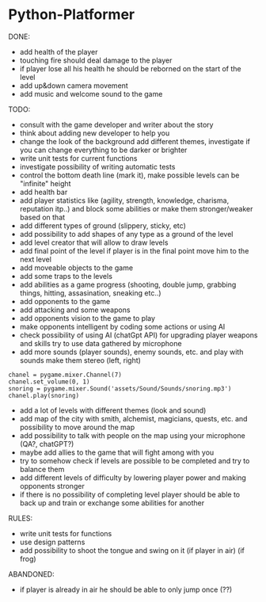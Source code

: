 # Python-Platformer


DONE:
- add health of the player
- touching fire should deal damage to the player
- if player lose all his health he should be reborned on the start of the level
- add up&down camera movement
- add music and welcome sound to the game

TODO:
- consult with the game developer and writer about the story
- think about adding new developer to help you
- change the look of the background add different themes, investigate if you can change everything to be darker or brighter
- write unit tests for current functions
- investigate possibility of writing automatic tests
- control the bottom death line (mark it), make possible levels can be "infinite" height
- add health bar
- add player statistics like (agility, strength, knowledge, charisma, reputation itp..) and block some abilities or make them stronger/weaker based on that
- add different types of ground (slippery, sticky, etc)
- add possibility to add shapes of any type as a ground of the level
- add level creator that will allow to draw levels
- add final point of the level if player is in the final point move him to the next level
- add moveable objects to the game
- add some traps to the levels
- add abilities as a game progress (shooting, double jump, grabbing things, hitting, assasination, sneaking etc..)
- add opponents to the game
- add attacking and some weapons
- add opponents vision to the game to play 
- make opponents intelligent by coding some actions or using AI
- check possibility of using AI (chatGpt API) for upgrading player weapons and skills try to use data gathered by microphone
- add more sounds (player sounds), enemy sounds, etc. and play with sounds make them stereo (left, right)
```
chanel = pygame.mixer.Channel(7)
chanel.set_volume(0, 1)
snoring = pygame.mixer.Sound('assets/Sound/Sounds/snoring.mp3')
chanel.play(snoring)
```
- add a lot of levels with different themes (look and sound)
- add map of the city with smith, alchemist, magicians, quests, etc. and possibility to move around the map
- add possibility to talk with people on the map using your microphone (QA?, chatGPT?)
- maybe add allies to the game that will fight among with you
- try to somehow check if levels are possible to be completed and try to balance them
- add different levels of difficulty by lowering player power and making opponents stronger
- if there is no possibility of completing level player should be able to back up and train or exchange some abilities for another


RULES:
- write unit tests for functions
- use design patterns
- add possibility to shoot the tongue and swing on it (if player in air) (if frog)



ABANDONED:
- if player is already in air he should be able to only jump once (??)